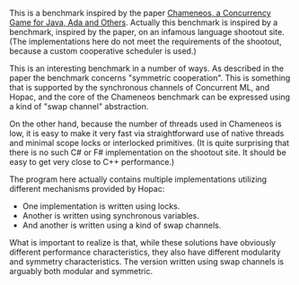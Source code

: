 ﻿This is a benchmark inspired by the paper [Chameneos, a Concurrency Game for
Java, Ada and Others](http://cedric.cnam.fr/PUBLIS/RC474.pdf).  Actually this
benchmark is inspired by a benchmark, inspired by the paper, on an infamous
language shootout site.  (The implementations here do not meet the requirements
of the shootout, because a custom cooperative scheduler is used.)

This is an interesting benchmark in a number of ways.  As described in the
paper the benchmark concerns "symmetric cooperation".  This is something that
is supported by the synchronous channels of Concurrent ML, and Hopac, and the
core of the Chameneos benchmark can be expressed using a kind of "swap channel"
abstraction.

On the other hand, because the number of threads used in Chameneos is low, it
is easy to make it very fast via straightforward use of native threads and
minimal scope locks or interlocked primitives.  (It is quite surprising that
there is no such C# or F# implementation on the shootout site.  It should be
easy to get very close to C++ performance.)

The program here actually contains multiple implementations utilizing different
mechanisms provided by Hopac:

* One implementation is written using locks.
* Another is written using synchronous variables.
* And another is written using a kind of swap channels.

What is important to realize is that, while these solutions have obviously
different performance characteristics, they also have different modularity and
symmetry characteristics.  The version written using swap channels is arguably
both modular and symmetric.
